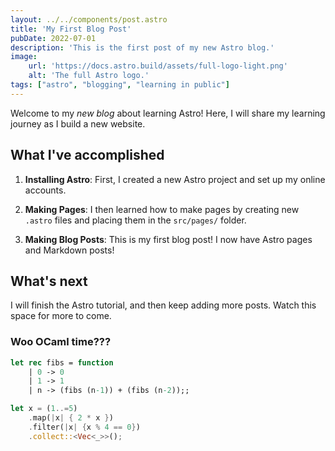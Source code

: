 ```yaml
---
layout: ../../components/post.astro
title: 'My First Blog Post'
pubDate: 2022-07-01
description: 'This is the first post of my new Astro blog.'
image:
    url: 'https://docs.astro.build/assets/full-logo-light.png'
    alt: 'The full Astro logo.'
tags: ["astro", "blogging", "learning in public"]
---
```

Welcome to my _new blog_ about learning Astro! Here, I will share my learning journey as I build a new website.
## What I've accomplished
1. **Installing Astro**: First, I created a new Astro project and set up my online accounts.

2. **Making Pages**: I then learned how to make pages by creating new `.astro` files and placing them in the `src/pages/` folder.

3. **Making Blog Posts**: This is my first blog post! I now have Astro pages and Markdown posts!
## What's next
I will finish the Astro tutorial, and then keep adding more posts. Watch this space for more to come.
### Woo OCaml time???
```ocaml
let rec fibs = function
    | 0 -> 0
    | 1 -> 1
    | n -> (fibs (n-1)) + (fibs (n-2));;
```

```rs
let x = (1..=5)
    .map(|x| { 2 * x })
    .filter(|x| {x % 4 == 0})
    .collect::<Vec<_>>();
```